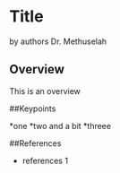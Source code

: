 # Title 

by authors Dr. Methuselah

## Overview
This is an overview

##Keypoints

*one
*two and a bit
*threee

##References

* references 1 

